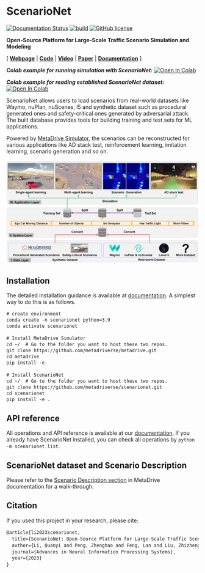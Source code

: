 # ScenarioNet

[![Documentation Status](https://readthedocs.org/projects/scenarionet/badge/?version=latest)](https://scenarionet.readthedocs.io/en/latest/?badge=latest)
[![build](https://github.com/metadriverse/scenarionet/workflows/test/badge.svg)](http://github.com/metadriverse/scenarionet/actions)
[![GitHub license](https://img.shields.io/github/license/metadriverse/scenarionet)](https://github.com/metadriverse/scenarionet/blob/main/LICENSE.txt)

**Open-Source Platform for Large-Scale Traffic Scenario Simulation and Modeling**

[
[**Webpage**](https://metadriverse.github.io/scenarionet/) |
[**Code**](https://github.com/metadriverse/scenarionet) |
[**Video**](https://youtu.be/3bOqswXP6OA) |
[**Paper**](http://arxiv.org/abs/2306.12241) |
[**Documentation**](https://scenarionet.readthedocs.io/en/latest/)
]


***Colab example for running simulation with ScenarioNet:***
[![Open In Colab](https://colab.research.google.com/assets/colab-badge.svg)](https://colab.research.google.com/github/metadriverse/scenarionet/blob/main/tutorial/simulation.ipynb)


***Colab example for reading established ScenarioNet dataset:***
[![Open In Colab](https://colab.research.google.com/assets/colab-badge.svg)](https://colab.research.google.com/github/metadriverse/scenarionet/blob/main/tutorial/read_established_scenarionet_dataset.ipynb)




ScenarioNet allows users to load scenarios from real-world datasets like Waymo, nuPlan, 
nuScenes, l5 and synthetic dataset such as procedural generated ones and safety-critical 
ones generated by adversarial attack. The built database provides tools for building 
training and test sets for ML applications.

Powered by [MetaDrive Simulator](https://github.com/metadriverse/metadrive), 
the scenarios can be reconstructed for various applications like AD stack test, 
reinforcement learning, imitation learning, scenario generation and so on.

![system](docs/asset/system.png)

## Installation

The detailed installation guidance is available
at [documentation](https://scenarionet.readthedocs.io/en/latest/install.html).
A simplest way to do this is as follows.

```
# create environment
conda create -n scenarionet python=3.9
conda activate scenarionet

# Install MetaDrive Simulator
cd ~/  # Go to the folder you want to host these two repos.
git clone https://github.com/metadriverse/metadrive.git
cd metadrive
pip install -e.

# Install ScenarioNet
cd ~/  # Go to the folder you want to host these two repos.
git clone https://github.com/metadriverse/scenarionet.git
cd scenarionet
pip install -e .
```

## API reference

All operations and API reference is available at
our [documentation](https://scenarionet.readthedocs.io/en/latest/operations.html).
If you already have ScenarioNet installed, you can check all operations by `python -m scenarionet.list`.

## ScenarioNet dataset and Scenario Description

Please refer to the [Scenario Description section](https://metadrive-simulator.readthedocs.io/en/latest/scenario_description.html
) in MetaDrive documentation for a walk-through.

## Citation

If you used this project in your research, please cite:

```latex
@article{li2023scenarionet,
  title={ScenarioNet: Open-Source Platform for Large-Scale Traffic Scenario Simulation and Modeling},
  author={Li, Quanyi and Peng, Zhenghao and Feng, Lan and Liu, Zhizheng and Duan, Chenda and Mo, Wenjie and Zhou, Bolei},
  journal={Advances in Neural Information Processing Systems},
  year={2023}
}
```
